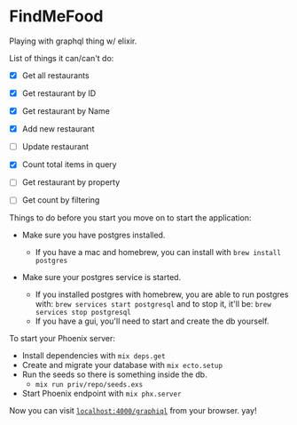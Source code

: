 # FindMeFood

Playing with graphql thing w/ elixir.


List of things it can/can't do:
- [x] Get all restaurants
- [x] Get restaurant by ID
- [x] Get restaurant by Name
- [x] Add new restaurant
- [ ] Update restaurant
- [x] Count total items in query
- [ ] Get restaurant by property
- [ ] Get count by filtering


Things to do before you start you move on to start the application:

  * Make sure you have postgres installed.
    * If you have a mac and homebrew, you can install with `brew install postgres`

  * Make sure your postgres service is started.
    * If you installed postgres with homebrew, you are able to run postgres with: `brew services start postgresql` and to stop it, it'll be: `brew services stop postgresql`
    * If you have a gui, you'll need to start and create the db yourself.


To start your Phoenix server:

  * Install dependencies with `mix deps.get`
  * Create and migrate your database with `mix ecto.setup`
  * Run the seeds so there is something inside the db.
    * `mix run priv/repo/seeds.exs`
  * Start Phoenix endpoint with `mix phx.server`

Now you can visit [`localhost:4000/graphiql`](http://localhost:4000/graphiql) from your browser. yay!